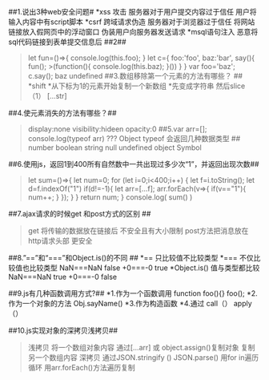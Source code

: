 ##1.说出3种web安全问题#
*xss 攻击 服务器对于用户提交内容过于信任 用户将输入内容中有script脚本 
*csrf 跨域请求伪造 服务器对于浏览器过于信任 将网站链接放入假网页中的浮动窗口 伪装用户向服务器发送请求 
*msql语句注入 恶意将sql代码链接到表单提交信息后
##2##
>let fun=()=>{ console.log(this.foo); } let c={ foo:'foo', baz:'bar', say(){ fun(); >(function(){ console.log(this.baz); }()) } } var foo='baz'; c.say();
>baz undefined
##3.数组移除第一个元素的方法有哪些？ ##
*shift
*从下标为1的元素开始复制一个新数组 
*先变成字符串 然后slice（1） [...str]

##4.使元素消失的方法有哪些？##
>display:none visibility:hideen opacity:0
##5.var arr=[]; console.log(typeof arr) ??? Object typeof 会返回几种数据类型 ##
>number boolean string null undefined object Symbol

##6.使用js，返回1到400所有自然数中一共出现过多少次“1”，并返回出现次数##
>let sum=()=>{
>let num=0;
>for (let i=0;i<400;i++) {
>let f=i.toString(); 
>let d=f.indexOf("1") 
>if(d!=-1){ let arr=[...f];
>arr.forEach(v=>{ if(v=="1"){ num++; } }); } } 
>return num; } console.log( sum() )

##7.ajax请求的时候get 和post方式的区别 ##
>get 将传输的数据放在链接后 不安全且有大小限制 
>post方法把消息放在http请求头部 更安全

##8.”==”和“===”和Object.is()的不同 ##
*== 只比较值不比较类型
*=== 不仅比较值也比较类型 NaN===NaN false +0===-0 true 
*Object.is() 值与类型都比较 NaN===NaN true +0===-0 false 

##9.js有几种函数调用方式?##
*1.作为一个函数调用 function foo(){} foo();
*2.作为一个对象的方法 Obj.sayName() 
*3.作为构造函数 
*4.通过 call（） apply（）

##10.js实现对象的深拷贝浅拷贝##
>浅拷贝 将一个数组对象内容 通过[...arr] 或 object.assign()复制对象 复制另一个数组内容
>深拷贝 通过JSON.stringify () JSON.parse() 用for in遍历循环 用arr.forEach()方法遍历复制